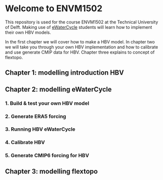 # Welcome to ENVM1502

This repository is used for the course ENVM1502 at the Technical University of Delft.
Making use of [eWaterCycle](https://ewatercycle.readthedocs.io/en/latest/index.html) students will learn how to implement their own HBV models.

In the first chapter we will cover how to make a HBV model.
In chapter two we will take you through your own HBV implementation and how to calibrate and use generate CMIP data for HBV.
Chapter three explains to concept of flextopo.

## Chapter 1: modelling introduction HBV


## Chapter 2: modelling eWaterCycle

### 1. Build \& test your own HBV model

### 2. Generate ERA5 forcing

### 3. Running HBV eWaterCycle

### 4. Calibrate HBV

### 5. Generate CMIP6 forcing for HBV


## Chapter 3: modelling flextopo
